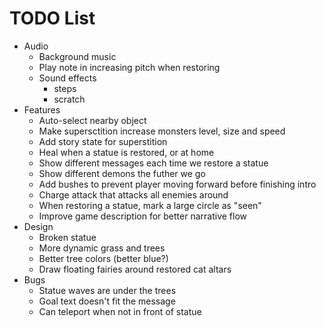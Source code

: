 # TODO List

- Audio
  - Background music
  - Play note in increasing pitch when restoring
  - Sound effects
    - steps
    - scratch
- Features
  - Auto-select nearby object
  - Make supersctition increase monsters level, size and speed
  - Add story state for superstition
  - Heal when a statue is restored, or at home
  - Show different messages each time we restore a statue
  - Show different demons the futher we go
  - Add bushes to prevent player moving forward before finishing intro
  - Charge attack that attacks all enemies around
  - When restoring a statue, mark a large circle as "seen"
  - Improve game description for better narrative flow
- Design
  - Broken statue
  - More dynamic grass and trees
  - Better tree colors (better blue?)
  - Draw floating fairies around restored cat altars
- Bugs
  - Statue waves are under the trees
  - Goal text doesn't fit the message
  - Can teleport when not in front of statue
